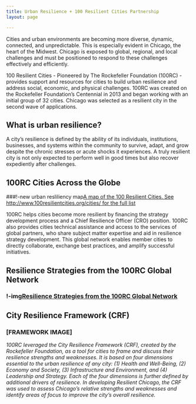 ```yaml
---
title: Urban Resilience + 100 Resilient Cities Partnership
layout: page

---
```



Cities and urban environments are becoming more diverse, dynamic, connected, and unpredictable. This is especially evident in Chicago, the heart of the Midwest. Chicago is exposed to global, regional, and local challenges and must be positioned to respond to these challenges effectively and efficiently. 

100 Resilient Cities - Pioneered by The Rockefeller Foundation (100RC) - provides support and resources for cities to build urban resilience and address social, economic, and physical challenges. 100RC was created on the Rockefeller Foundation’s Centennial in 2013 and began working with an initial group of 32 cities. Chicago was selected as a resilient city in the second wave of applications.

## What is urban resilience?

A city’s resilience is defined by the ability of its individuals, institutions, businesses, and systems within the community to survive, adapt, and grow despite the chronic stresses or acute shocks it experiences. A truly resilient city is not only expected to perform well in good times but also recover expediently after challenges. 

## 100RC Cities Across the Globe

###!-new urban resliliency map[A map of the 100 Resilient Cities. See http://www.100resilientcities.org/cities/ for the full list](/assets/img/rc/cities-world-rings-names.jpg)

 
100RC helps cities become more resilient by financing the strategy development process and a Chief Resilience Officer (CRO) position. 100RC also provides cities technical assistance and access to the services of global partners, who share subject matter expertise and aid in resilience strategy development. This global network enables member cities to directly collaborate, exchange best practices, and amplify successful initiatives.

## Resilience Strategies from the 100RC Global Network

### !-img[Resilience Strategies from the 100RC Global Network]()


## City Resilience Framework (CRF)

### [FRAMEWORK IMAGE]


_100RC leveraged the City Resilience Framework (CRF), created by the Rockefeller Foundation, as a tool for cities to frame and discuss their resilience strengths and weaknesses. It is based on four dimensions essential to the urban resilience of any city: (1) Health and Well-Being, (2) Economy and Society, (3) Infrastructure and Environment, and (4) Leadership and Strategy. Each of the four dimensions is further defined by additional drivers of resilience. In developing Resilient Chicago, the CRF was used to assess Chicago’s relative strengths and weaknesses and identify areas of focus to improve the city’s overall resilience._

